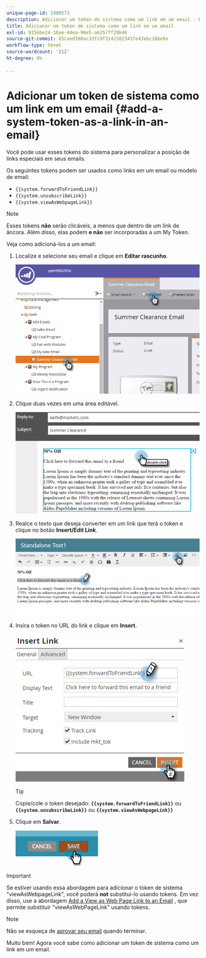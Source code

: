 ```yaml
---
unique-page-id: 1900573
description: Adicionar um token do sistema como um link em um email - Documentos do Marketo - Documentação do produto
title: Adicionar um token de sistema como um link em um email
exl-id: 9156be24-18ae-44ea-96e5-a6257ff29b46
source-git-commit: 65caed388ac33fc9f3142102343fe43ebc186e6e
workflow-type: tm+mt
source-wordcount: '212'
ht-degree: 0%

---
```


# Adicionar um token de sistema como um link em um email {#add-a-system-token-as-a-link-in-an-email}

Você pode usar esses tokens do sistema para personalizar a posição de links especiais em seus emails.

Os seguintes tokens podem ser usados como links em um email ou modelo de email:

* `{{system.forwardToFriendLink}}`
* `{{system.unsubscribeLink}}`
* `{{system.viewAsWebpageLink}}`

>[!NOTE]
>
>Esses tokens **não** serão clicáveis, a menos que dentro de um link de âncora. Além disso, elas podem **e não** ser incorporadas a um My Token.

Veja como adicioná-los a um email:

1. Localize e selecione seu email e clique em **Editar rascunho**.

   ![](assets/one-1.png)

1. Clique duas vezes em uma área editável.

   ![](assets/two-1.png)

1. Realce o texto que deseja converter em um link que terá o token e clique no botão **Insert/Edit Link**.

   ![](assets/three-1.png)

1. Insira o token no URL do link e clique em **Insert**.

   ![](assets/four-1.png)

   >[!TIP]
   >
   >Copie/cole o token desejado: **`{{system.forwardToFriendLink}}`** ou **`{{system.unsubscribeLink}}`** ou **`{{system.viewAsWebpageLink}}`**

1. Clique em **Salvar**.

   ![](assets/image2014-9-17-22-3a12-3a17.png)

>[!IMPORTANT]
>
>Se estiver usando essa abordagem para adicionar o token de sistema &quot;viewAsWebpageLink&quot;, você poderá **not** substituí-lo usando tokens. Em vez disso, use a abordagem [Add a View as Web Page Link to an Email](/help/marketo/product-docs/email-marketing/general/functions-in-the-editor/add-a-view-as-web-page-link-to-an-email.md) , que permite substituir &quot;viewAsWebPageLink&quot; usando tokens.

>[!NOTE]
>
>Não se esqueça de [aprovar seu email](/help/marketo/product-docs/email-marketing/general/creating-an-email/approve-an-email.md) quando terminar.

Muito bem! Agora você sabe como adicionar um token de sistema como um link em um email.
